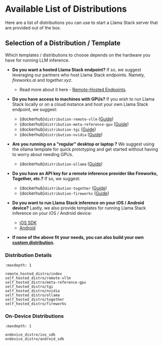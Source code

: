 # Available List of Distributions

Here are a list of distributions you can use to start a Llama Stack server that are provided out of the box.

## Selection of a Distribution / Template

Which templates / distributions to choose depends on the hardware you have for running LLM inference.

- **Do you want a hosted Llama Stack endpoint?** If so, we suggest leveraging our partners who host Llama Stack endpoints. Namely, _fireworks.ai_ and _together.xyz_.
  - Read more about it here - [Remote-Hosted Endpoints](remote_hosted_distro/index).


- **Do you have access to machines with GPUs?** If you wish to run Llama Stack locally or on a cloud instance and host your own Llama Stack endpoint, we suggest:
  - {dockerhub}`distribution-remote-vllm` ([Guide](self_hosted_distro/remote-vllm))
  - {dockerhub}`distribution-meta-reference-gpu` ([Guide](self_hosted_distro/meta-reference-gpu))
  - {dockerhub}`distribution-tgi` ([Guide](self_hosted_distro/tgi))
  - {dockerhub}`distribution-nvidia` ([Guide](self_hosted_distro/nvidia))

- **Are you running on a "regular" desktop or laptop ?** We suggest using the ollama template for quick prototyping and get started without having to worry about needing GPUs.
  - {dockerhub}`distribution-ollama` ([Guide](self_hosted_distro/ollama))

- **Do you have an API key for a remote inference provider like Fireworks, Together, etc.?**  If so, we suggest:
  - {dockerhub}`distribution-together` ([Guide](self_hosted_distro/together))
  - {dockerhub}`distribution-fireworks` ([Guide](self_hosted_distro/fireworks))

- **Do you want to run Llama Stack inference on your iOS / Android device?**  Lastly, we also provide templates for running Llama Stack inference on your iOS / Android device:
  - [iOS SDK](ondevice_distro/ios_sdk)
  - [Android](ondevice_distro/android_sdk)


- **If none of the above fit your needs, you can also build your own [custom distribution](building_distro.md).**

### Distribution Details

```{toctree}
:maxdepth: 1

remote_hosted_distro/index
self_hosted_distro/remote-vllm
self_hosted_distro/meta-reference-gpu
self_hosted_distro/tgi
self_hosted_distro/nvidia
self_hosted_distro/ollama
self_hosted_distro/together
self_hosted_distro/fireworks
```

### On-Device Distributions

```{toctree}
:maxdepth: 1

ondevice_distro/ios_sdk
ondevice_distro/android_sdk
```
